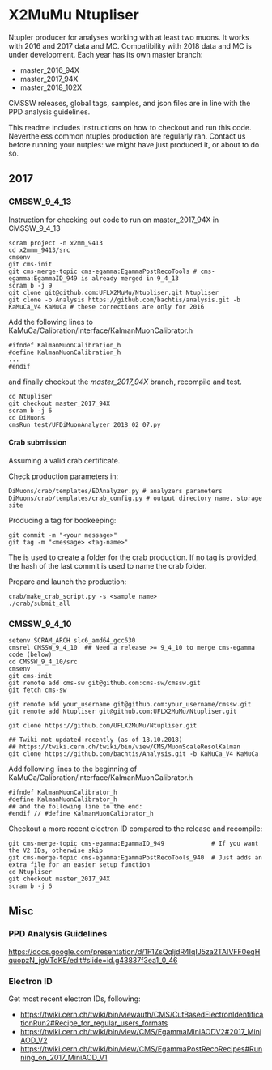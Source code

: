 # X2MuMu Ntupliser 

Ntupler producer for analyses working with at least two muons. 
It works with 2016 and 2017 data and MC. 
Compatibility with 2018 data and MC is under development.
Each year has its own master branch:
- master_2016_94X
- master_2017_94X
- master_2018_102X

CMSSW releases, global tags, samples, and json files are in line with the PPD analysis guidelines.

This readme includes instructions on how to checkout and run this code. 
Nevertheless common ntuples production are regularly ran.
Contact us before running your nutples: we might have just produced it, or about to do so.


## 2017

### CMSSW_9_4_13

Instruction for checking out code to run on master_2017_94X in CMSSW_9_4_13
```
scram project -n x2mm_9413
cd x2mmm_9413/src
cmsenv
git cms-init
git cms-merge-topic cms-egamma:EgammaPostRecoTools # cms-egamma:EgammaID_949 is already merged in 9_4_13
scram b -j 9
git clone git@github.com:UFLX2MuMu/Ntupliser.git Ntupliser
git clone -o Analysis https://github.com/bachtis/analysis.git -b KaMuCa_V4 KaMuCa # these corrections are only for 2016
```

Add the following lines to KaMuCa/Calibration/interface/KalmanMuonCalibrator.h

```
#ifndef KalmanMuonCalibration_h
#define KalmanMuonCalibration_h
...
#endif
```

and finally checkout the *master_2017_94X* branch, recompile and test.

```
cd Ntupliser
git checkout master_2017_94X
scram b -j 6
cd DiMuons
cmsRun test/UFDiMuonAnalyzer_2018_02_07.py
```

#### Crab submission

Assuming a valid crab certificate.

Check production parameters in:

```
DiMuons/crab/templates/EDAnalyzer.py # analyzers parameters
DiMuons/crab/templates/crab_config.py # output directory name, storage site
```

Producing a tag for bookeeping:

```
git commit -m "<your message>"
git tag -m "<message> <tag-name>"
```

The <tag-name> is used to create a folder for the crab production. If no tag is provided, the hash of the last commit is used to name the crab folder.

Prepare and launch the production:

```
crab/make_crab_script.py -s <sample name>
./crab/submit_all
```


### CMSSW_9_4_10


```
setenv SCRAM_ARCH slc6_amd64_gcc630
cmsrel CMSSW_9_4_10  ## Need a release >= 9_4_10 to merge cms-egamma code (below)
cd CMSSW_9_4_10/src
cmsenv
git cms-init
git remote add cms-sw git@github.com:cms-sw/cmssw.git
git fetch cms-sw

git remote add your_username git@github.com:your_username/cmssw.git
git remote add Ntupliser git@github.com:UFLX2MuMu/Ntupliser.git

git clone https://github.com/UFLX2MuMu/Ntupliser.git

## Twiki not updated recently (as of 18.10.2018)
## https://twiki.cern.ch/twiki/bin/view/CMS/MuonScaleResolKalman
git clone https://github.com/bachtis/Analysis.git -b KaMuCa_V4 KaMuCa

```

Add following lines to the beginning of KaMuCa/Calibration/interface/KalmanMuonCalibrator.h
```
#ifndef KalmanMuonCalibrator_h
#define KalmanMuonCalibrator_h
## and the following line to the end:
#endif // #define KalmanMuonCalibrator_h
```

Checkout a more recent electron ID compared to the release and recompile:
```
git cms-merge-topic cms-egamma:EgammaID_949             # If you want the V2 IDs, otherwise skip
git cms-merge-topic cms-egamma:EgammaPostRecoTools_940  # Just adds an extra file for an easier setup function
cd Ntupliser
git checkout master_2017_94X
scram b -j 6
```

## Misc

### PPD Analysis Guidelines
https://docs.google.com/presentation/d/1F1ZsQqljdR4IqIJ5za2TAIVFF0eqHquopzN_jgVTdKE/edit#slide=id.g43837f3ea1_0_46

### Electron ID
Get most recent electron IDs, following:
- https://twiki.cern.ch/twiki/bin/viewauth/CMS/CutBasedElectronIdentificationRun2#Recipe_for_regular_users_formats
- https://twiki.cern.ch/twiki/bin/view/CMS/EgammaMiniAODV2#2017_MiniAOD_V2
- https://twiki.cern.ch/twiki/bin/view/CMS/EgammaPostRecoRecipes#Running_on_2017_MiniAOD_V1
